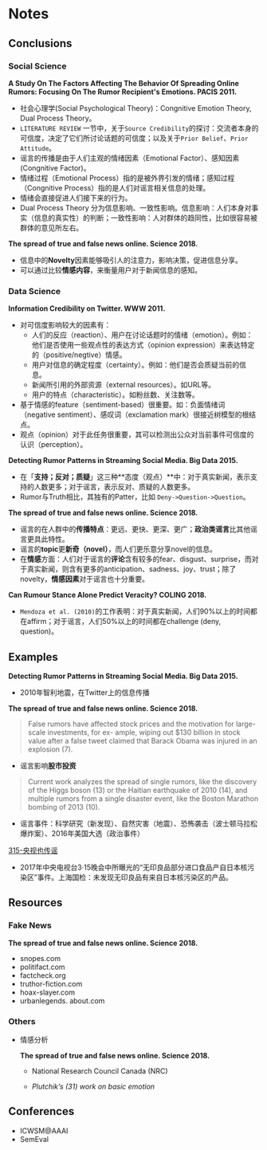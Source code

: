 # Notes

## Conclusions

### Social Science

**A Study On The Factors Affecting The Behavior Of Spreading Online Rumors: Focusing On The Rumor Recipient's Emotions. PACIS 2011.**

- 社会心理学(Social Psychological Theory)：Congnitive Emotion Theory, Dual Process Theory。
- `LITERATURE REVIEW` 一节中，关于`Source Credibility`的探讨：交流者本身的可信度，决定了它们所讨论话题的可信度；以及关于`Prior Belief`、`Prior Attitude`。
- 谣言的传播是由于人们主观的情绪因素（Emotional Factor）、感知因素(Congnitive Factor)。
- 情绪过程（Emotional Process）指的是被外界引发的情绪；感知过程（Congnitive Process）指的是人们对谣言相关信息的处理。
- 情绪会直接促进人们接下来的行为。
- Dual Process Theory 分为信息影响、一致性影响。信息影响：人们本身对事实（信息的真实性）的判断；一致性影响：人对群体的趋同性，比如很容易被群体的意见所左右。

**The spread of true and false news online. Science 2018.**

- 信息中的**Novelty**因素能够吸引人的注意力，影响决策，促进信息分享。
- 可以通过比较**情感内容**，来衡量用户对于新闻信息的感知。

### Data Science

**Information Credibility on Twitter. WWW 2011.**

- 对可信度影响较大的因素有：
  - 人们的反应（reaction）、用户在讨论话题时的情绪（emotion）。例如：他们是否使用一些观点性的表达方式（opinion expression）来表达特定的（positive/negtive）情感。
  - 用户对信息的确定程度（certainty）。例如：他们是否会质疑当前的信息。
  - 新闻所引用的外部资源（external resources）。如URL等。
  - 用户的特点（characteristic）。如粉丝数、关注数等。
- 基于情感的feature（sentiment-based）很重要。如：负面情绪词（negative sentiment）、感叹词（exclamation mark）很接近树模型的根结点。
- 观点（opinion）对于此任务很重要，其可以检测出公众对当前事件可信度的认识（perception）。

**Detecting Rumor Patterns in Streaming Social Media. Big Data 2015.**

- 在「**支持；反对；质疑**」这三种**态度（观点）**中：对于真实新闻，表示支持的人数更多；对于谣言，表示反对、质疑的人数更多。
- Rumor与Truth相比，其独有的Patter，比如 `Deny->Question->Question`。

**The spread of true and false news online. Science 2018.**

- 谣言的在人群中的**传播特点**：更远、更快、更深、更广；**政治类谣言**比其他谣言更具此特性。
- 谣言的**topic**更**新奇（novel）**，而人们更乐意分享novel的信息。
- 在**情感**方面：人们对于谣言的**评论**含有较多的fear、disgust、surprise，而对于真实新闻，则含有更多的anticipation、sadness、joy、trust；除了novelty，**情感因素**对于谣言也十分重要。

**Can Rumour Stance Alone Predict Veracity? COLING 2018.**

- `Mendoza et al. (2010)`的工作表明：对于真实新闻，人们90%以上的时间都在affirm；对于谣言，人们50%以上的时间都在challenge (deny, question)。

## Examples

**Detecting Rumor Patterns in Streaming Social Media. Big Data 2015.**

- 2010年智利地震，在Twitter上的信息传播

**The spread of true and false news online. Science 2018.**

> False rumors have affected stock prices and the motivation for large-scale investments, for ex-
> ample, wiping out $130 billion in stock value after a false tweet claimed that Barack Obama
> was injured in an explosion (7).

- 谣言影响**股市投资**

> Current work analyzes the spread of single rumors, like the discovery of the Higgs boson
> (13) or the Haitian earthquake of 2010 (14), and multiple rumors from a single disaster event, like the Boston Marathon bombing of 2013 (10).

- 谣言事件：科学研究（新发现）、自然灾害（地震）、恐怖袭击（波士顿马拉松爆炸案）、2016年美国大选（政治事件）

[315-央视也传谣](<http://www.sohu.com/a/129239849_164550>)

- 2017年中央电视台3·15晚会中所曝光的“无印良品部分进口食品产自日本核污染区”事件。上海国检：未发现无印良品有来自日本核污染区的产品。

## Resources

### Fake News

**The spread of true and false news online. Science 2018.**

- snopes.com
- politifact.com
- factcheck.org
- truthor-fiction.com
- hoax-slayer.com
- urbanlegends. about.com

### Others

- 情感分析

  **The spread of true and false news online. Science 2018.**

  - National Research Council Canada (NRC)

  - *Plutchik’s (31) work on basic emotion*

## Conferences

- ICWSM@AAAI
- SemEval
